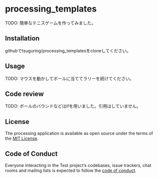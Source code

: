 # processing_templates

TODO: 簡単なテニスゲームを作ってみました。

## Installation
githubでtsuguring/processing_templatesをcloneしてください。



## Usage

TODO: マウスを動かしてボールに当ててラリーを続けてください。

## Code review

TODO: ボールのバウンドなどはifを用いました。引用はしていません。



## License


The processing application is available as open source under the terms of the [MIT License](https://opensource.org/licenses/MIT).

## Code of Conduct

Everyone interacting in the Test project’s codebases, issue trackers, chat rooms and mailing lists is expected to follow the [code of conduct](https://github.com/[USERNAME]/processing_templates/blob/master/CODE_OF_CONDUCT.md).
